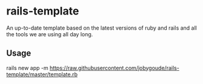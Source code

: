 # rails-template

An up-to-date template based on the latest versions of ruby and rails and all the tools we are using all day long.

## Usage

  rails new app -m https://raw.githubusercontent.com/jobygoude/rails-template/master/template.rb
